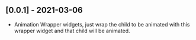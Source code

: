 ## [0.0.1] - 2021-03-06

* Animation Wrapper widgets, just wrap the child to be animated with this wrapper widget and that child will be animated.